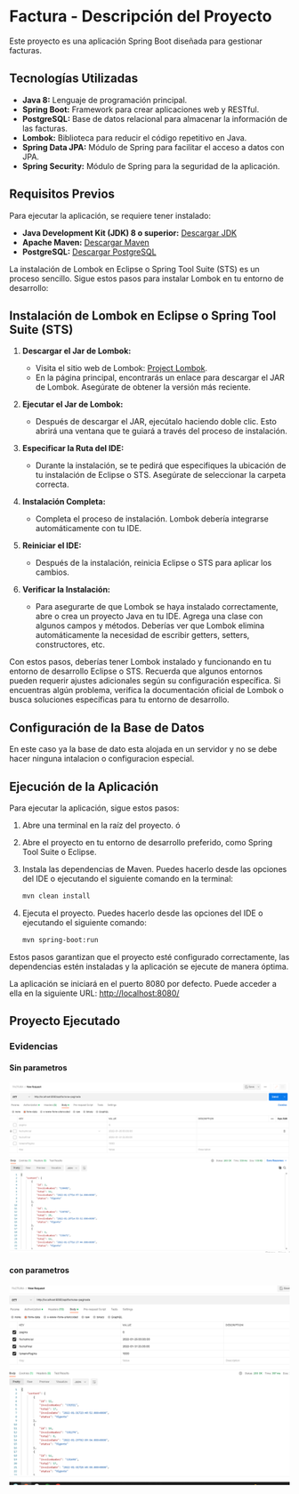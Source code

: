 # Factura - Descripción del Proyecto

Este proyecto es una aplicación Spring Boot diseñada para gestionar facturas.

## Tecnologías Utilizadas

- **Java 8:** Lenguaje de programación principal.
- **Spring Boot:** Framework para crear aplicaciones web y RESTful.
- **PostgreSQL:** Base de datos relacional para almacenar la información de las facturas.
- **Lombok:** Biblioteca para reducir el código repetitivo en Java.
- **Spring Data JPA:** Módulo de Spring para facilitar el acceso a datos con JPA.
- **Spring Security:** Módulo de Spring para la seguridad de la aplicación.

## Requisitos Previos

Para ejecutar la aplicación, se requiere tener instalado:

- **Java Development Kit (JDK) 8 o superior:** [Descargar JDK](https://www.oracle.com/java/technologies/downloads/)
- **Apache Maven:** [Descargar Maven](https://maven.apache.org/)
- **PostgreSQL:** [Descargar PostgreSQL](https://www.postgresql.org/)

La instalación de Lombok en Eclipse o Spring Tool Suite (STS) es un proceso sencillo. Sigue estos pasos para instalar Lombok en tu entorno de desarrollo:

## Instalación de Lombok en Eclipse o Spring Tool Suite (STS)

1. **Descargar el Jar de Lombok:**
   - Visita el sitio web de Lombok: [Project Lombok](https://projectlombok.org/).
   - En la página principal, encontrarás un enlace para descargar el JAR de Lombok. Asegúrate de obtener la versión más reciente.

2. **Ejecutar el Jar de Lombok:**
   - Después de descargar el JAR, ejecútalo haciendo doble clic. Esto abrirá una ventana que te guiará a través del proceso de instalación.

3. **Especificar la Ruta del IDE:**
   - Durante la instalación, se te pedirá que especifiques la ubicación de tu instalación de Eclipse o STS. Asegúrate de seleccionar la carpeta correcta.

4. **Instalación Completa:**
   - Completa el proceso de instalación. Lombok debería integrarse automáticamente con tu IDE.

5. **Reiniciar el IDE:**
   - Después de la instalación, reinicia Eclipse o STS para aplicar los cambios.

6. **Verificar la Instalación:**
   - Para asegurarte de que Lombok se haya instalado correctamente, abre o crea un proyecto Java en tu IDE. Agrega una clase con algunos campos y métodos. Deberías ver que Lombok elimina automáticamente la necesidad de escribir getters, setters, constructores, etc.

Con estos pasos, deberías tener Lombok instalado y funcionando en tu entorno de desarrollo Eclipse o STS. Recuerda que algunos entornos pueden requerir ajustes adicionales según su configuración específica. Si encuentras algún problema, verifica la documentación oficial de Lombok o busca soluciones específicas para tu entorno de desarrollo.

## Configuración de la Base de Datos

En este caso ya la base de dato esta alojada en un servidor y no se debe hacer ninguna intalacion o configuracion especial.

## Ejecución de la Aplicación

Para ejecutar la aplicación, sigue estos pasos:

1. Abre una terminal en la raíz del proyecto.
ó
2. Abre el proyecto en tu entorno de desarrollo preferido, como Spring Tool Suite o Eclipse.
3. Instala las dependencias de Maven. Puedes hacerlo desde las opciones del IDE o ejecutando el siguiente comando en la terminal:

   ```bash
   mvn clean install
   ```

4. Ejecuta el proyecto. Puedes hacerlo desde las opciones del IDE o ejecutando el siguiente comando:

   ```bash
   mvn spring-boot:run
   ```

Estos pasos garantizan que el proyecto esté configurado correctamente, las dependencias estén instaladas y la aplicación se ejecute de manera óptima.


La aplicación se iniciará en el puerto 8080 por defecto. Puede acceder a ella en la siguiente URL: [http://localhost:8080/](http://localhost:8080/)

## Proyecto Ejecutado 

### Evidencias
#### Sin parametros
![Evidencias 1](./imagenes_pruebas/Evidencia-1.PNG)
#### con parametros
![Evidencias 2](./imagenes_pruebas/Evidencia-2.PNG)